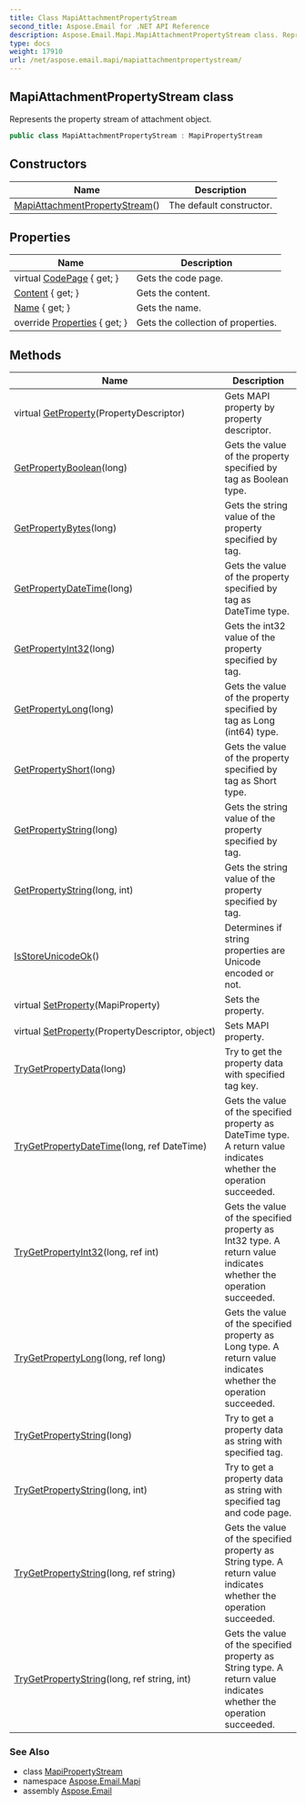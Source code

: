 ```yaml
---
title: Class MapiAttachmentPropertyStream
second_title: Aspose.Email for .NET API Reference
description: Aspose.Email.Mapi.MapiAttachmentPropertyStream class. Represents the property stream of attachment object
type: docs
weight: 17910
url: /net/aspose.email.mapi/mapiattachmentpropertystream/
---
```

## MapiAttachmentPropertyStream class

Represents the property stream of attachment object.

```csharp
public class MapiAttachmentPropertyStream : MapiPropertyStream
```

## Constructors

| Name | Description |
| --- | --- |
| [MapiAttachmentPropertyStream](mapiattachmentpropertystream/)() | The default constructor. |

## Properties

| Name | Description |
| --- | --- |
| virtual [CodePage](../../aspose.email.mapi/mapipropertycontainer/codepage/) { get; } | Gets the code page. |
| [Content](../../aspose.email.mapi/mapipropertystream/content/) { get; } | Gets the content. |
| [Name](../../aspose.email.mapi/mapipropertystream/name/) { get; } | Gets the name. |
| override [Properties](../../aspose.email.mapi/mapipropertystream/properties/) { get; } | Gets the collection of properties. |

## Methods

| Name | Description |
| --- | --- |
| virtual [GetProperty](../../aspose.email.mapi/mapipropertycontainer/getproperty/)(PropertyDescriptor) | Gets MAPI property by property descriptor. |
| [GetPropertyBoolean](../../aspose.email.mapi/mapipropertycontainer/getpropertyboolean/)(long) | Gets the value of the property specified by tag as Boolean type. |
| [GetPropertyBytes](../../aspose.email.mapi/mapipropertycontainer/getpropertybytes/)(long) | Gets the string value of the property specified by tag. |
| [GetPropertyDateTime](../../aspose.email.mapi/mapipropertycontainer/getpropertydatetime/)(long) | Gets the value of the property specified by tag as DateTime type. |
| [GetPropertyInt32](../../aspose.email.mapi/mapipropertycontainer/getpropertyint32/)(long) | Gets the int32 value of the property specified by tag. |
| [GetPropertyLong](../../aspose.email.mapi/mapipropertycontainer/getpropertylong/)(long) | Gets the value of the property specified by tag as Long (int64) type. |
| [GetPropertyShort](../../aspose.email.mapi/mapipropertycontainer/getpropertyshort/)(long) | Gets the value of the property specified by tag as Short type. |
| [GetPropertyString](../../aspose.email.mapi/mapipropertycontainer/getpropertystring/)(long) | Gets the string value of the property specified by tag. |
| [GetPropertyString](../../aspose.email.mapi/mapipropertycontainer/getpropertystring/)(long, int) | Gets the string value of the property specified by tag. |
| [IsStoreUnicodeOk](../../aspose.email.mapi/mapipropertycontainer/isstoreunicodeok/)() | Determines if string properties are Unicode encoded or not. |
| virtual [SetProperty](../../aspose.email.mapi/mapipropertycontainer/setproperty/)(MapiProperty) | Sets the property. |
| virtual [SetProperty](../../aspose.email.mapi/mapipropertycontainer/setproperty/)(PropertyDescriptor, object) | Sets MAPI property. |
| [TryGetPropertyData](../../aspose.email.mapi/mapipropertycontainer/trygetpropertydata/)(long) | Try to get the property data with specified tag key. |
| [TryGetPropertyDateTime](../../aspose.email.mapi/mapipropertycontainer/trygetpropertydatetime/)(long, ref DateTime) | Gets the value of the specified property as DateTime type. A return value indicates whether the operation succeeded. |
| [TryGetPropertyInt32](../../aspose.email.mapi/mapipropertycontainer/trygetpropertyint32/)(long, ref int) | Gets the value of the specified property as Int32 type. A return value indicates whether the operation succeeded. |
| [TryGetPropertyLong](../../aspose.email.mapi/mapipropertycontainer/trygetpropertylong/)(long, ref long) | Gets the value of the specified property as Long type. A return value indicates whether the operation succeeded. |
| [TryGetPropertyString](../../aspose.email.mapi/mapipropertycontainer/trygetpropertystring/)(long) | Try to get a property data as string with specified tag. |
| [TryGetPropertyString](../../aspose.email.mapi/mapipropertycontainer/trygetpropertystring/)(long, int) | Try to get a property data as string with specified tag and code page. |
| [TryGetPropertyString](../../aspose.email.mapi/mapipropertycontainer/trygetpropertystring/)(long, ref string) | Gets the value of the specified property as String type. A return value indicates whether the operation succeeded. |
| [TryGetPropertyString](../../aspose.email.mapi/mapipropertycontainer/trygetpropertystring/)(long, ref string, int) | Gets the value of the specified property as String type. A return value indicates whether the operation succeeded. |

### See Also

* class [MapiPropertyStream](../mapipropertystream/)
* namespace [Aspose.Email.Mapi](../../aspose.email.mapi/)
* assembly [Aspose.Email](../../)


